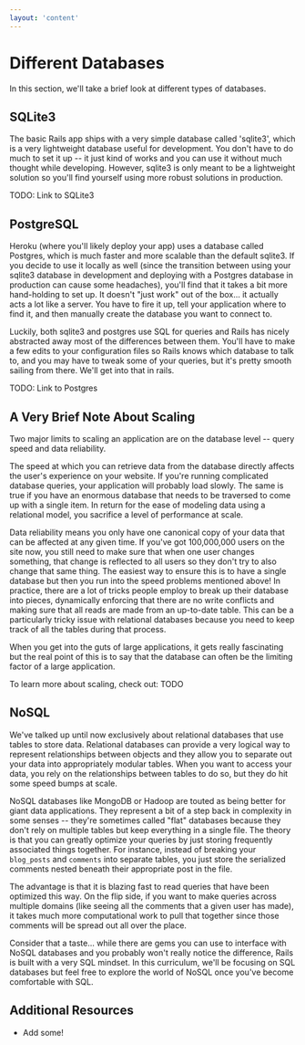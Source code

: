 ```yaml
---
layout: 'content'
---
```


# Different Databases

In this section, we'll take a brief look at different types of databases.

## SQLite3

The basic Rails app ships with a very simple database called 'sqlite3', which is a very lightweight database useful for development.  You don't have to do much to set it up -- it just kind of works and you can use it without much thought while developing.  However, sqlite3 is only meant to be a lightweight solution so you'll find yourself using more robust solutions in production.

TODO: Link to SQLite3

## PostgreSQL

Heroku (where you'll likely deploy your app) uses a database called Postgres, which is much faster and more scalable than the default sqlite3.  If you decide to use it locally as well (since the transition between using your sqlite3 database in development and deploying with a Postgres database in production can cause some headaches), you'll find that it takes a bit more hand-holding to set up.  It doesn't "just work" out of the box... it actually acts a lot like a server.  You have to fire it up, tell your application where to find it, and then manually create the database you want to connect to.  

Luckily, both sqlite3 and postgres use SQL for queries and Rails has nicely abstracted away most of the differences between them.  You'll have to make a few edits to your configuration files so Rails knows which database to talk to, and you may have to tweak some of your queries, but it's pretty smooth sailing from there.  We'll get into that in rails.  

TODO: Link to Postgres


## A Very Brief Note About Scaling

Two major limits to scaling an application are on the database level -- query speed and data reliability.  

The speed at which you can retrieve data from the database directly affects the user's experience on your website.  If you're running complicated database queries, your application will probably load slowly.  The same is true if you have an enormous database that needs to be traversed to come up with a single item.  In return for the ease of modeling data using a relational model, you sacrifice a level of performance at scale.

Data reliability means you only have one canonical copy of your data that can be affected at any given time.  If you've got 100,000,000 users on the site now, you still need to make sure that when one user changes something, that change is reflected to all users so they don't try to also change that same thing.  The easiest way to ensure this is to have a single database but then you run into the speed problems mentioned above!  In practice, there are a lot of tricks people employ to break up their database into pieces, dynamically enforcing that there are no write conflicts and making sure that all reads are made from an up-to-date table.  This can be a particularly tricky issue with relational databases because you need to keep track of all the tables during that process.  

When you get into the guts of large applications, it gets really fascinating but the real point of this is to say that the database can often be the limiting factor of a large application.

To learn more about scaling, check out:
TODO
 
## NoSQL

We've talked up until now exclusively about relational databases that use tables to store data.  Relational databases can provide a very logical way to represent relationships between objects and they allow you to separate out your data into appropriately modular tables.  When you want to access your data, you rely on the relationships between tables to do so, but they do hit some speed bumps at scale.

NoSQL databases like MongoDB or Hadoop are touted as being better for giant data applications.  They represent a bit of a step back in complexity in some senses -- they're sometimes called "flat" databases because they don't rely on multiple tables but keep everything in a single file.  The theory is that you can greatly optimize your queries by just storing frequently associated things together.  For instance, instead of breaking your `blog_posts` and `comments` into separate tables, you just store the serialized comments nested beneath their appropriate post in the file.

The advantage is that it is blazing fast to read queries that have been optimized this way.  On the flip side, if you want to make queries across multiple domains (like seeing all the comments that a given user has made), it takes much more computational work to pull that together since those comments will be spread out all over the place.

Consider that a taste... while there are gems you can use to interface with NoSQL databases and you probably won't really notice the difference, Rails is built with a very SQL mindset.  In this curriculum, we'll be focusing on SQL databases but feel free to explore the world of NoSQL once you've become comfortable with SQL.

## Additional Resources

* Add some!